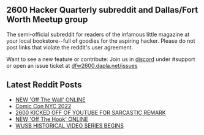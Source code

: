 ## 2600 Hacker Quarterly subreddit and Dallas/Fort Worth Meetup group
The semi-official subreddit for readers of the infamous little magazine at your local bookstore--full of goodies for the aspiring hacker. Please do not post links that violate the reddit's user agreement.

Want to see a new feature or contribute: 
Join us in [discord](https://dfw2600.dapla.net/chat) under #support or open an issue ticket at [dfw2600.dapla.net/issues](https://dfw2600.dapla.net/issues)

## Latest Reddit Posts
<!-- BLOG-POST-LIST:START -->
- [NEW 'Off The Wall' ONLINE](https://2600.com/wall/11-10-2022)
- [Comic Con NYC 2022](https://www.reddit.com/r/2600/comments/y00bop/comic_con_nyc_2022/)
- [2600 KICKED OFF OF YOUTUBE FOR SARCASTIC REMARK](https://2600.com/content/2600-kicked-youtube-sarcastic-remark)
- [NEW 'Off The Hook' ONLINE](https://2600.com/hook/05-10-2022)
- [WUSB HISTORICAL VIDEO SERIES BEGINS](https://2600.com/content/wusb-historical-video-series-begins)
<!-- BLOG-POST-LIST:END -->
